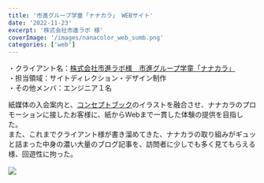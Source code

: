 ```yaml
---
title: '市進グループ学童「ナナカラ」 WEBサイト'
date: '2022-11-23'
excerpt: '株式会社市進ラボ 様'
coverImage: '/images/nanacolor_web_sumb.png'
categories: ['web']
---
```


・クライアント名：[株式会社市進ラボ様　市進グループ学童「ナナカラ」](https://www.ichishin-group.com/7colors/)  
・担当領域：サイトディレクション・デザイン制作  
・その他メンバ：エンジニア１名  

紙媒体の入会案内と、[コンセプトブック](https://www.kiku-to-kaku.com/sanou/portfolio/index.ja19)のイラストを融合させ、ナナカラのプロモーションに接したお客様に、紙からWebまで一貫した体験の提供を目指した。<br>
また、これまでクライアント様が書き溜めてきた、ナナカラの取り組みがギュッと詰まった中身の濃い大量のブログ記事を、訪問者に少しでも多く見てもらえる様、回遊性に拘った。<br><br>
<img src="/images/nanacolor_web.png"><br><br>